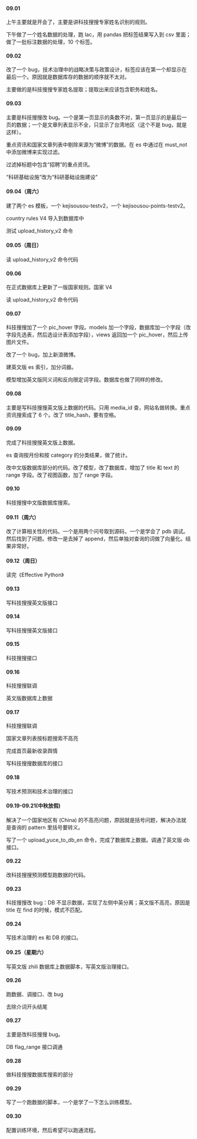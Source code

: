 
#### 09.01  

上午主要就是开会了，主要是讲科技搜搜专家姓名识别的规则。  

下午做了一个姓名数据的处理，跑 lac，用 pandas 把标签结果写入到 csv 里面；做了一批标注数据的处理，10 个标签。  


#### 09.02  

改了一个 bug，技术治理中的战略决策与政策设计，标签应该在第一个却显示在最后一个。原因就是数据库存的数据的顺序就不太对。  

主要做的是科技搜搜专家姓名提取；提取出来应该包含职务和姓名。  


#### 09.03 

主要是科技搜搜改 bug。一个是第一页显示的条数不对，第一页显示的是最后一页的数据；一个是文章列表显示不全，只显示了台湾地区（这个不是 bug，就是这样）。  

重点资讯和国家文章列表中剔除来源为“微博”的数据。在 es 中通过在 must_not 中添加微博来实现过滤。  

过滤掉标题中包含“招聘”的重点资讯。  

“科研基础设施”改为“科研基础设施建设”  


#### 09.04（周六）  

建了两个 es 模板，一个 kejisousou-testv2，一个 kejisousou-points-testv2。  

country rules V4 导入到数据库中  

测试 upload_history_v2 命令  


#### 09.05（周日）  

读 upload_history_v2 命令代码  


#### 09.06  

在正式数据库上更新了一版国家规则。国家 V4  

读 upload_history_v2 命令代码  


#### 09.07  

科技搜搜加了一个 pic_hover 字段。models 加一个字段，数据库加一个字段（改字段先选表，然后选设计表添加字段），views 返回加一个 pic_hover，然后上传图片文件。  

改了一个 bug，加上新浪微博。  

建英文版 es 索引，加分词器。  

模型增加英文版同义词和反向限定词字段。数据库也做了同样的修改。  


#### 09.08  

主要是写科技搜搜英文版上数据的代码。只用 media_id 查，网站名做转换。重点资讯搜索成了 6 个。改了 title_hash，要有空格。  


#### 09.09  

完成了科技搜搜英文版上数据。  

es 查询按月份和按 category 的分类结果，做了统计。  

改中文版数据库部分的代码。改了模型，改了数据库，增加了 title 和 text 的 range 字段。改了视图函数，加了 range 字段。    


#### 09.10  

科技搜搜中文版数据库搜索。  


#### 09.11（周六）  

改了计算相关性的代码。一个是用两个问号取到源码，一个是学会了 pdb 调试。然后找到了问题。修改一是去掉了 append，然后单独对查询的词做了向量化。结果非常好。  


#### 09.12（周日）

读完《Effective Python》  


#### 09.13  

写科技搜搜英文版接口  


#### 09.14  

写科技搜搜英文版接口  


#### 09.15  

科技搜搜接口  


#### 09.16   

科技搜搜联调  

英文版数据库上数据  


#### 09.17  

科技搜搜联调  

国家文章列表按标题搜索不高亮  

完成首页最新收录舆情  

写科技搜搜数据库的接口  


#### 09.18  

写技术预测和技术治理的接口  


#### 09.19-09.21(中秋放假)

解决了一个国家地区有 (China) 的不高亮问题，原因就是括号问题，解决办法就是查询的 pattern 里括号要转义。  

写了一个 upload_yuce_to_db_en 命令，完成了数据库上数据。调通了英文版 db 接口。  


#### 09.22 

改科技搜搜预测模型跑数据的代码。  


#### 09.23  

科技搜搜改 bug：DB 不显示数据，实现了左侧中英分离；英文版不高亮，原因是 title 在 find 的时候，模式不匹配。    


#### 09.24  

写技术治理的 es 和 DB 的接口。  


#### 09.25（星期六）  

写英文版 zhili 数据库上数据脚本，写英文版治理接口。  


#### 09.26  

跑数据、调接口、改 bug  

去除介词开头结尾  


#### 09.27  

主要是改科技搜搜 bug。  

DB flag_range 接口调通  


#### 09.28  

做科技搜搜数据库搜索的部分  


#### 09.29  

写了一个跑数据的脚本，一个是学了一下怎么训练模型。  


#### 09.30  

配置训练环境，然后希望可以跑通流程。  


